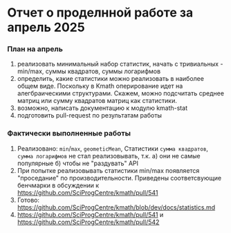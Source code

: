 # Отчет о проделнной работе за апрель 2025

### План на апрель

1. реализовать минимальный набор статистик, начать с тривиальных - min/max, суммы квадратов, суммы логарифмов
2. определить, какие статистики можно реализовать в наиболее общем виде. Поскольку в Kmath оперирование идет на алегбраическими структурами. Скажем, можно подсчитать среднее матриц или сумму квадратов матриц как статистики.
3. возможно, написать документацию к модулю kmath-stat
4. подготовить pull-request по результатам работы


### Фактически выполненные работы

1. Реализовано: `min`/`max`, `geometicMean`, Статистики `сумма квадратов`, `сумма логарифмов` не стал реализовывать, т.к. а) они не самые популярные б) чтобы не "раздувать" API 
2. При попытке реализовывать статистики min/max появляется "проседание" по производительности. Приведены соответсвующие бенчмарки в обсуждении к https://github.com/SciProgCentre/kmath/pull/541
3. Готово:  https://github.com/SciProgCentre/kmath/blob/dev/docs/statistics.md
4. https://github.com/SciProgCentre/kmath/pull/541 и https://github.com/SciProgCentre/kmath/pull/542